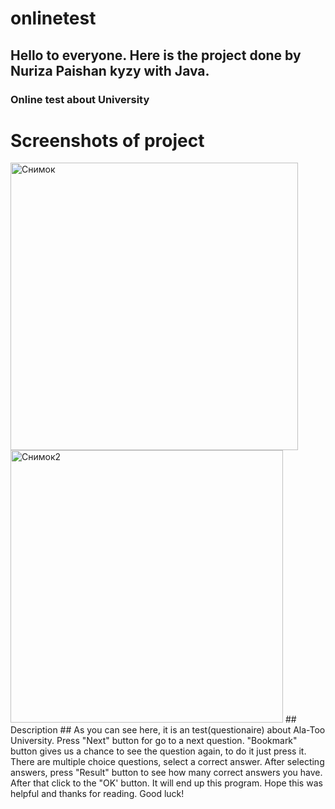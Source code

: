# onlinetest
## Hello to everyone. Here is the project done by Nuriza Paishan kyzy with Java.
### Online test about University
# Screenshots of project 
<img width="460" alt="Снимок" src="https://user-images.githubusercontent.com/73305001/111905395-9b862a80-8a75-11eb-9507-c6d95a303e69.PNG">
<img width="436" alt="Снимок2" src="https://user-images.githubusercontent.com/73305001/111905986-a7272080-8a78-11eb-8274-80cda407ec6c.PNG">
## Description
## As you can see here, it is an test(questionaire) about Ala-Too University. Press "Next" button for go to a next question. "Bookmark" button gives us a chance to see the question again, to do it just press it. There are multiple choice questions, select a correct answer. After selecting answers, press "Result" button to see how many correct answers you have. After that click to the "OK' button. It will end up this program. Hope this was helpful and thanks for reading. Good luck!
